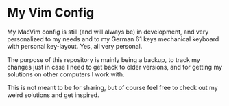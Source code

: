 # My Vim Config

My MacVim config is still (and will always be) in development, and very personalized to my needs and to my German 61 keys mechanical
keyboard with personal key-layout. Yes, all very personal.

The purpose of this repository is mainly being a backup, to track my changes just in case I need to get back to older
versions, and for getting my solutions on other computers I work with.

This is not meant to be for sharing, but of course feel free to check out my weird solutions and get inspired.
